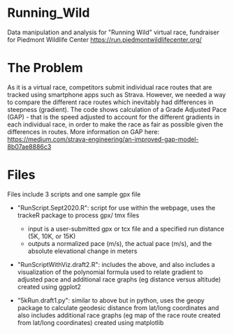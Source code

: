 # Running_Wild
Data manipulation and analysis for "Running Wild" virtual race, fundraiser for Piedmont Wildlife Center
https://run.piedmontwildlifecenter.org/

# The Problem
As it is a virtual race, competitors submit individual race routes that are tracked using smartphone apps such as Strava. However, we needed a way to compare the different race routes which inevitably had differences in steepness (gradient). The code shows calculation of a Grade Adjusted Pace (GAP) - that is the speed adjusted to account for the different gradients in each individual race, in order to make the race as fair as possible given the differences in routes. 
More information on GAP here: https://medium.com/strava-engineering/an-improved-gap-model-8b07ae8886c3   

# Files
Files include 3 scripts and one sample gpx file
- "RunScript.Sept2020.R": script for use within the webpage, uses the trackeR package to process gpx/ tmx files
  - input is a user-submitted gpx or tcx file and a specified run distance (5K, 10K, or 15K) 
  - outputs a normalized pace (m/s), the actual pace (m/s), and the absolute elevational change in meters

- "RunScriptWithViz.draft2.R": includes the above, and also includes a visualization of the polynomial formula used to relate gradient to adjusted pace and additional race graphs (eg distance versus altitude) created using ggplot2

- "5kRun.draft1.py": similar to above but in python, uses the geopy package to calculate geodesic distance from lat/long coordinates and also includes additional race graphs (eg map of the race route created from lat/long coordinates) created using matplotlib
